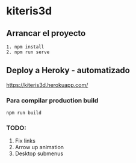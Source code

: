 # kiteris3d

## Arrancar el proyecto

```
1. npm install
2. npm run serve
```

## Deploy a Heroky - automatizado

https://kiteris3d.herokuapp.com/

### Para compilar production build

```
npm run build
```

### TODO:

1. Fix links
2. Arrow up animation
3. Desktop submenus
